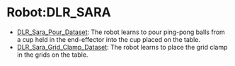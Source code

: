 # Robot:DLR_SARA

- [DLR_Sara_Pour_Dataset](oed-playground/tree/master/pages/datasets/dlr_sara_pour_converted_externally_to_rlds.md): The robot learns to pour ping-pong balls from a cup held in the end-effector into the cup placed on the table.
- [DLR_Sara_Grid_Clamp_Dataset](oed-playground/tree/master/pages/datasets/dlr_sara_grid_clamp_converted_externally_to_rlds.md): The robot learns to place the grid clamp in the grids on the table.
